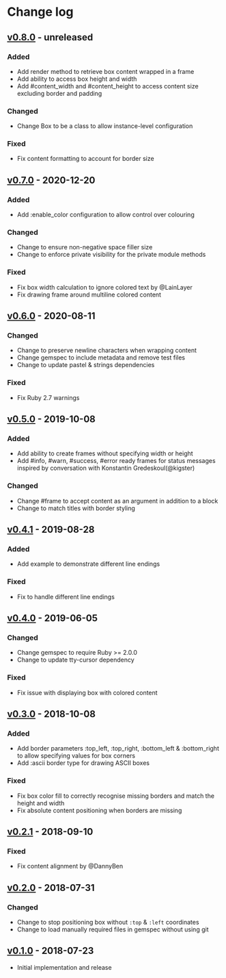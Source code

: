 # Change log

## [v0.8.0] - unreleased

### Added
* Add render method to retrieve box content wrapped in a frame
* Add ability to access box height and width
* Add #content_width and #content_height to access content size excluding border and padding

### Changed
* Change Box to be a class to allow instance-level configuration

### Fixed
* Fix content formatting to account for border size

## [v0.7.0] - 2020-12-20

### Added
* Add :enable_color configuration to allow control over colouring

### Changed
* Change to ensure non-negative space filler size
* Change to enforce private visibility for the private module methods

### Fixed
* Fix box width calculation to ignore colored text by @LainLayer
* Fix drawing frame around multiline colored content

## [v0.6.0] - 2020-08-11

### Changed
* Change to preserve newline characters when wrapping content
* Change gemspec to include metadata and remove test files
* Change to update pastel & strings dependencies

### Fixed
* Fix Ruby 2.7 warnings

## [v0.5.0] - 2019-10-08

### Added
* Add ability to create frames without specifying width or height
* Add #info, #warn, #success, #error ready frames for status messages inspired by conversation with Konstantin Gredeskoul(@kigster)

### Changed
* Change #frame to accept content as an argument in addition to a block
* Change to match titles with border styling

## [v0.4.1] - 2019-08-28

### Added
* Add example to demonstrate different line endings

### Fixed
* Fix to handle different line endings

## [v0.4.0] - 2019-06-05

### Changed
* Change gemspec to require Ruby >= 2.0.0
* Change to update tty-cursor dependency

### Fixed
* Fix issue with displaying box with colored content

## [v0.3.0] - 2018-10-08

### Added
* Add border parameters :top_left, :top_right, :bottom_left & :bottom_right to allow specifying values for box corners
* Add :ascii border type for drawing ASCII boxes

### Fixed
* Fix box color fill to correctly recognise missing borders and match the height and width
* Fix absolute content positioning when borders are missing

## [v0.2.1] - 2018-09-10

### Fixed
* Fix content alignment by @DannyBen

## [v0.2.0] - 2018-07-31

### Changed
* Change to stop positioning box without `:top` & `:left` coordinates
* Change to load manually required files in gemspec without using git

## [v0.1.0] - 2018-07-23

* Initial implementation and release

[v0.8.0]: https://github.com/piotrmurach/tty-box/compare/v0.7.0...v0.8.0
[v0.7.0]: https://github.com/piotrmurach/tty-box/compare/v0.6.0...v0.7.0
[v0.6.0]: https://github.com/piotrmurach/tty-box/compare/v0.5.0...v0.6.0
[v0.5.0]: https://github.com/piotrmurach/tty-box/compare/v0.4.1...v0.5.0
[v0.4.1]: https://github.com/piotrmurach/tty-box/compare/v0.4.0...v0.4.1
[v0.4.0]: https://github.com/piotrmurach/tty-box/compare/v0.3.0...v0.4.0
[v0.3.0]: https://github.com/piotrmurach/tty-box/compare/v0.2.1...v0.3.0
[v0.2.1]: https://github.com/piotrmurach/tty-box/compare/v0.2.0...v0.2.1
[v0.2.0]: https://github.com/piotrmurach/tty-box/compare/v0.1.0...v0.2.0
[v0.1.0]: https://github.com/piotrmurach/tty-box/compare/00a8a85...v0.1.0
